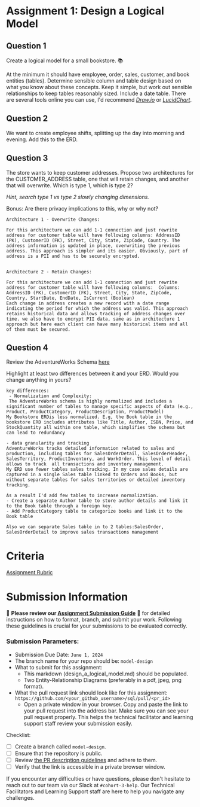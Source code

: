 # Assignment 1: Design a Logical Model

## Question 1

Create a logical model for a small bookstore. 📚

At the minimum it should have employee, order, sales, customer, and book entities (tables). Determine sensible column and table design based on what you know about these concepts. Keep it simple, but work out sensible relationships to keep tables reasonably sized. Include a date table. There are several tools online you can use, I'd recommend [_Draw.io_](https://www.drawio.com/) or [_LucidChart_](https://www.lucidchart.com/pages/).

## Question 2

We want to create employee shifts, splitting up the day into morning and evening. Add this to the ERD.

## Question 3

The store wants to keep customer addresses. Propose two architectures for the CUSTOMER_ADDRESS table, one that will retain changes, and another that will overwrite. Which is type 1, which is type 2?

_Hint, search type 1 vs type 2 slowly changing dimensions._

Bonus: Are there privacy implications to this, why or why not?

```
Architecture 1 - Overwrite Changes:

For this architecture we can add 1-1 connection and just rewrite address for customer table will have following columns: AddressID (PK), CustomerID (FK), Street, City, State, ZipCode, Country. The address information is updated in place, overwriting the previous address. This approach is simpler and its easier. Obviously, part of address is a PII and has to be securely encrypted.


Architecture 2 - Retain Changes:

For this architecture we can add 1-1 connection and just rewrite address for customer table will have following columns:  Columns: AddressID (PK), CustomerID (FK), Street, City, State, ZipCode, Country, StartDate, EndDate, IsCurrent (Boolean)
Each change in address creates a new record with a date range indicating the period for which the address was valid. This approach retains historical data and allows tracking of address changes over time. we also have to encrypt PII data, same as in architecture 1 approach but here each client can have many historical items and all of them must be secured.

```

## Question 4

Review the AdventureWorks Schema [here](https://i.stack.imgur.com/LMu4W.gif)

Highlight at least two differences between it and your ERD. Would you change anything in yours?

```
key differences:
 - Normalization and Complexity:
 The AdventureWorks schema is highly normalized and includes a significant number of tables to manage specific aspects of data (e.g., Product, ProductCategory, ProductDescription, ProductModel)
My Bookstore ERDis less normalized. E.g, the Book table in the bookstore ERD includes attributes like Title, Author, ISBN, Price, and StockQuantity all within one table, which simplifies the schema but can lead to redundancy

- data granularity and tracking
AdventureWorks tracks detailed information related to sales and production, including tables for SalesOrderDetail, SalesOrderHeader, SalesTerritory, ProductInventory, and WorkOrder. This level of detail allows to track  all transactions and inventory management.
My ERD use fewer tables sales tracking. In my case sales details are captured in a single Sales table linked to Orders and Books, but without separate tables for sales territories or detailed inventory tracking.

As a result I'd add few tables to increase normalization.
- Create a separate Author table to store author details and link it to the Book table through a foreign key.
- Add ProductCategory table to categorize books and link it to the Book table

Also we can separate Sales table in to 2 tables:SalesOrder, SalesOrderDetail to improve sales transactions management
```

# Criteria

[Assignment Rubric](./assignment_rubric.md)

# Submission Information

🚨 **Please review our [Assignment Submission Guide](https://github.com/UofT-DSI/onboarding/blob/main/onboarding_documents/submissions.md)** 🚨 for detailed instructions on how to format, branch, and submit your work. Following these guidelines is crucial for your submissions to be evaluated correctly.

### Submission Parameters:

- Submission Due Date: `June 1, 2024`
- The branch name for your repo should be: `model-design`
- What to submit for this assignment:
  - This markdown (design_a_logical_model.md) should be populated.
  - Two Entity-Relationship Diagrams (preferably in a pdf, jpeg, png format).
- What the pull request link should look like for this assignment: `https://github.com/<your_github_username>/sql/pull/<pr_id>`
  - Open a private window in your browser. Copy and paste the link to your pull request into the address bar. Make sure you can see your pull request properly. This helps the technical facilitator and learning support staff review your submission easily.

Checklist:

- [ ] Create a branch called `model-design`.
- [ ] Ensure that the repository is public.
- [ ] Review [the PR description guidelines](https://github.com/UofT-DSI/onboarding/blob/main/onboarding_documents/submissions.md#guidelines-for-pull-request-descriptions) and adhere to them.
- [ ] Verify that the link is accessible in a private browser window.

If you encounter any difficulties or have questions, please don't hesitate to reach out to our team via our Slack at `#cohort-3-help`. Our Technical Facilitators and Learning Support staff are here to help you navigate any challenges.
